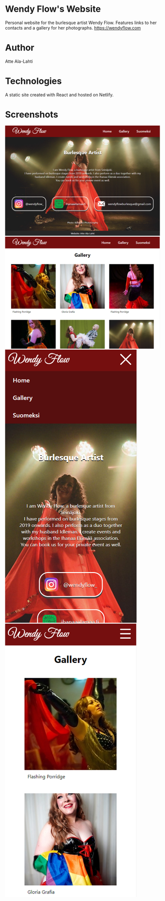 # Wendy Flow's Website
Personal website for the burlesque artist Wendy Flow. Features links to her contacts and a gallery for her photographs.
https://wendyflow.com

# Author
Atte Ala-Lahti

# Technologies
A static site created with React and hosted on Netlify.

# Screenshots
![Home page on desktop](screenshots/home_large.PNG)
![Gallery page on desktop](screenshots/gallery_large.PNG)
![Home page on mobile](screenshots/home_small.PNG)
![Gallery page on mobile](screenshots/gallery_small.PNG)
